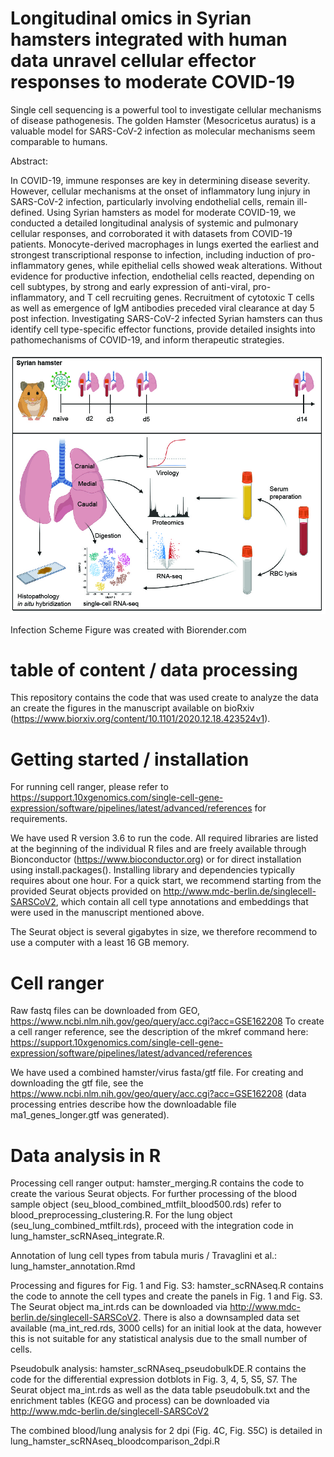 # Longitudinal omics in Syrian hamsters integrated with human data unravel cellular effector responses to moderate COVID-19
Single cell sequencing is a powerful tool to investigate cellular mechanisms of disease pathogenesis. The golden Hamster (Mesocricetus auratus) is a valuable model for SARS-CoV-2 infection as molecular mechanisms seem comparable to humans.

Abstract:

In COVID-19, immune responses are key in determining disease severity. However, cellular mechanisms at the onset of inflammatory lung injury in SARS-CoV-2 infection, particularly involving endothelial cells, remain ill-defined. Using Syrian hamsters as model for moderate COVID-19, we conducted a detailed longitudinal analysis of systemic and pulmonary cellular responses, and corroborated it with datasets from COVID-19 patients. Monocyte-derived macrophages in lungs exerted the earliest and strongest transcriptional response to infection, including induction of pro-inflammatory genes, while epithelial cells showed weak alterations. Without evidence for productive infection, endothelial cells reacted, depending on cell subtypes, by strong and early expression of anti-viral, pro-inflammatory, and T cell recruiting genes. Recruitment of cytotoxic T cells as well as emergence of IgM antibodies preceded viral clearance at day 5 post infection. Investigating SARS-CoV-2 infected Syrian hamsters can thus identify cell type-specific effector functions, provide detailed insights into pathomechanisms of COVID-19, and inform therapeutic strategies.


![Infection scheme](https://github.com/Berlin-Hamster-Single-Cell-Consortium/Single-cell-sequencing-of-COVID-19-pathogenesis-in-golden-Hamsters-/blob/main/scheme.jpg)

Infection Scheme Figure was created with Biorender.com

# table of content / data processing

This repository contains the code that was used create to analyze the data an create the figures in the manuscript available on bioRxiv (https://www.biorxiv.org/content/10.1101/2020.12.18.423524v1). 

# Getting started / installation

For running cell ranger, please refer to https://support.10xgenomics.com/single-cell-gene-expression/software/pipelines/latest/advanced/references for requirements.

We have used R version 3.6 to run the code. All required libraries are listed at the beginning of the individual R files and are freely available through Bionconductor (https://www.bioconductor.org) or for direct installation using install.packages(). Installing library and dependencies typically requires about one hour. For a quick start, we recommend starting from the provided Seurat objects provided on http://www.mdc-berlin.de/singlecell-SARSCoV2, which contain all cell type annotations and embeddings that were used in the manuscript mentioned above.

The Seurat object is several gigabytes in size, we therefore recommend to use a computer with a least 16 GB memory.

# Cell ranger
Raw fastq files can be downloaded from GEO, https://www.ncbi.nlm.nih.gov/geo/query/acc.cgi?acc=GSE162208
To create a cell ranger reference, see the description of the mkref command here: https://support.10xgenomics.com/single-cell-gene-expression/software/pipelines/latest/advanced/references

We have used a combined hamster/virus fasta/gtf file. For creating and downloading the gtf file, see the https://www.ncbi.nlm.nih.gov/geo/query/acc.cgi?acc=GSE162208 (data processing entries describe how the downloadable file ma1_genes_longer.gtf was generated).

# Data analysis in R
Processing cell ranger output: hamster_merging.R contains the code to create the various Seurat objects. For further processing of the blood sample object (seu_blood_combined_mtfilt_blood500.rds) refer to blood_preprocessing_clustering.R. For the lung object (seu_lung_combined_mtfilt.rds), proceed with the integration code in lung_hamster_scRNAseq_integrate.R.

Annotation of lung cell types from tabula muris / Travaglini et al.: lung_hamster_annotation.Rmd

Processing and figures for Fig. 1 and Fig. S3: hamster_scRNAseq.R contains the code to annote the cell types and create the panels in Fig. 1 and Fig. S3. The Seurat object ma_int.rds can be downloaded via http://www.mdc-berlin.de/singlecell-SARSCoV2. There is also a downsampled data set available (ma_int_red.rds, 3000 cells) for an initial look at the data, however this is not suitable for any statistical analysis due to the small number of cells. 

Pseudobulk analysis: hamster_scRNAseq_pseudobulkDE.R contains the code for the differential expression dotblots in Fig. 3, 4, 5, S5, S7. The Seurat object ma_int.rds as well as the data table pseudobulk.txt and the enrichment tables (KEGG and process) can be downloaded via http://www.mdc-berlin.de/singlecell-SARSCoV2

The combined blood/lung analysis for 2 dpi (Fig. 4C, Fig. S5C) is detailed in lung_hamster_scRNAseq_bloodcomparison_2dpi.R

